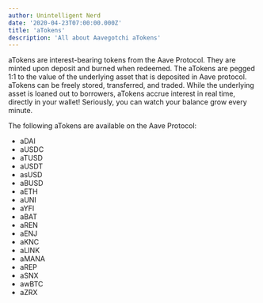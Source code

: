 ```yaml
---
author: Unintelligent Nerd
date: '2020-04-23T07:00:00.000Z'
title: 'aTokens'
description: 'All about Aavegotchi aTokens'
---
```


aTokens are interest-bearing tokens from the Aave Protocol. They are minted upon deposit and burned when redeemed. The aTokens are pegged 1:1 to the value of the underlying asset that is deposited in Aave protocol. aTokens can be freely stored, transferred, and traded. While the underlying asset is loaned out to borrowers, aTokens accrue interest in real time, directly in your wallet! Seriously, you can watch your balance grow every minute.

The following aTokens are available on the Aave Protocol:

* aDAI
* aUSDC
* aTUSD
* aUSDT
* asUSD
* aBUSD
* aETH
* aUNI
* aYFI
* aBAT
* aREN
* aENJ
* aKNC
* aLINK
* aMANA
* aREP
* aSNX
* awBTC
* aZRX